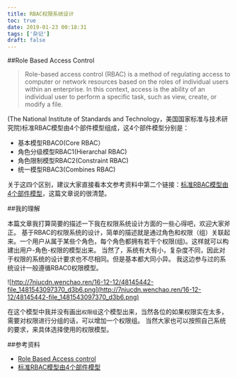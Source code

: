 ```yaml
---
title: RBAC权限系统设计
toc: true
date: 2019-01-23 00:18:31
tags: ['杂记']
draft: false
---
```

##Role Based Access Control

>  Role-based access control (RBAC) is a method of regulating access to computer or network resources based on the roles of individual users within an enterprise. In this context, access is the ability of an individual user to perform a specific task, such as view, create, or modify a file.

(The National Institute of Standards and Technology，美国国家标准与技术研究院)标准RBAC模型由4个部件模型组成，这4个部件模型分别是：

- 基本模型RBAC0(Core RBAC）
- 角色分级模型RBAC1(Hierarchal RBAC)
- 角色限制模型RBAC2(Constraint RBAC)
- 统一模型RBAC3(Combines RBAC)

关于这四个区别，建议大家直接看本文参考资料中第二个链接：[标准RBAC模型由4个部件模型](http://blog.csdn.net/chjttony/article/details/6229078)，这篇文章说的很清楚。

##我的理解

本篇文章我打算简要的描述一下我在权限系统设计方面的一些心得吧，欢迎大家斧正。
基于RBAC的权限系统的设计，简单的描述就是通过角色和权限（组）关联起来。一个用户从属于某些个角色，每个角色都拥有若干个权限(组)。这样就可以构建出用户-角色-权限的模型出来。
当然了，系统有大有小，复杂度不同，因此对于权限的系统的设计要求也不尽相同。但是基本都大同小异。
我这边参与过的系统设计一般遵循RBAC0权限模型。

![http://7niucdn.wenchao.ren/16-12-12/48145442-file_1481543097370_d3b6.png](http://7niucdn.wenchao.ren/16-12-12/48145442-file_1481543097370_d3b6.png)

在这个模型中我并没有画出`权限组`这个模型出来，当然各位的如果权限实在太多，需要对权限进行分组的话，可以增加一个权限组。
当然大家也可以按照自己系统的要求，来具体选择使用的权限模型。

##参考资料

- [Role Based Access control](https://en.wikipedia.org/wiki/Role-based_access_control)
- [标准RBAC模型由4个部件模型](http://blog.csdn.net/chjttony/article/details/6229078)
